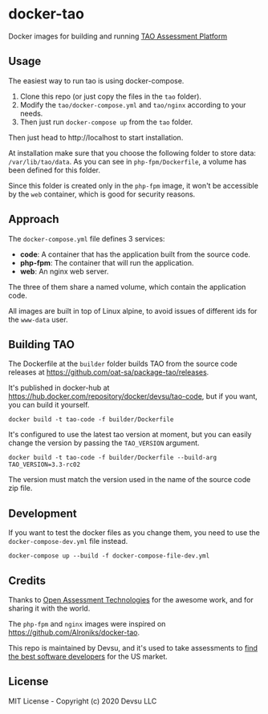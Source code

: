# docker-tao
Docker images for building and running [TAO Assessment Platform](https://www.taotesting.com/)

## Usage

The easiest way to run tao is using docker-compose. 

1. Clone this repo (or just copy the files in the `tao` folder).
2. Modify the `tao/docker-compose.yml` and `tao/nginx` according to your needs.
3. Then just run `docker-compose up` from the `tao` folder.

Then just head to http://localhost to start installation.

At installation make sure that you choose the following folder to store data: `/var/lib/tao/data`. As you can see in `php-fpm/Dockerfile`, a volume has been defined for this folder. 

Since this folder is created only in the `php-fpm` image, it won't be accessible by the `web` container, which is good for security reasons.

## Approach

The `docker-compose.yml` file defines 3 services:

- **code**: A container that has the application built from the source code.
- **php-fpm**: The container that will run the application.
- **web**: An nginx web server.

The three of them share a named volume, which contain the application code.

All images are built in top of Linux alpine, to avoid issues of different ids for the `www-data` user. 

## Building TAO

The Dockerfile at the `builder` folder builds TAO from the source code releases at https://github.com/oat-sa/package-tao/releases.

It's published in docker-hub at https://hub.docker.com/repository/docker/devsu/tao-code, but if you want, you can build it yourself. 

```
docker build -t tao-code -f builder/Dockerfile
```

It's configured to use the latest tao version at moment, but you can easily change the version by passing the `TAO_VERSION` argument.

```
docker build -t tao-code -f builder/Dockerfile --build-arg TAO_VERSION=3.3-rc02
```

The version must match the version used in the name of the source code zip file.

## Development

If you want to test the docker files as you change them, you need to use the `docker-compose-dev.yml` file instead. 

```
docker-compose up --build -f docker-compose-file-dev.yml 
```

## Credits

Thanks to [Open Assessment Technologies](https://www.taotesting.com/about-us/) for the awesome work, and for sharing it with the world.

The `php-fpm` and `nginx` images were inspired on https://github.com/Alroniks/docker-tao.

This repo is maintained by Devsu, and it's used to take assessments to [find the best software developers](https://devsu.com/about-us/) for the US market.

## License

MIT License - Copyright (c) 2020 Devsu LLC
